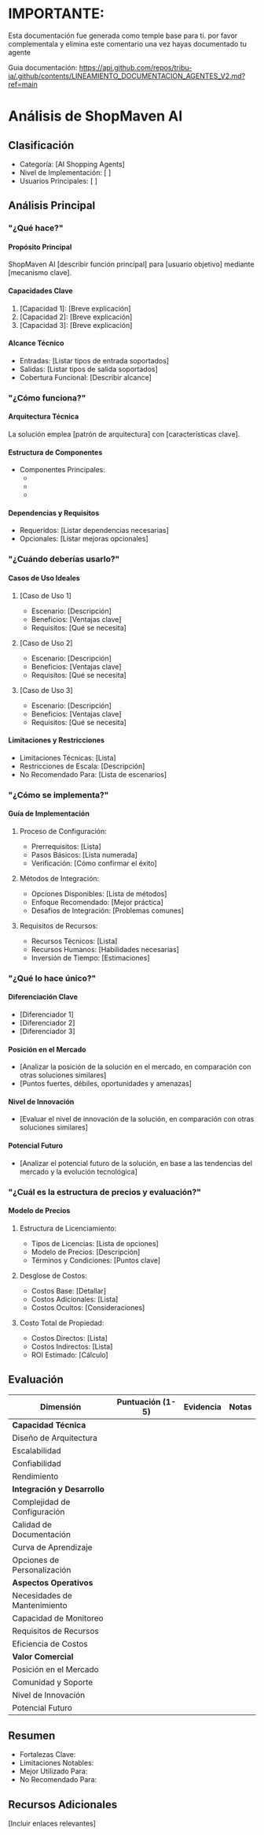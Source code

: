 # IMPORTANTE:

Esta documentación fue generada como temple base para ti. por favor complementala y elimina este comentario una vez hayas documentado tu agente

Guia documentación: https://api.github.com/repos/tribu-ia/.github/contents/LINEAMIENTO_DOCUMENTACION_AGENTES_V2.md?ref=main


# Análisis de ShopMaven AI

## Clasificación
- Categoría: [AI Shopping Agents]
- Nivel de Implementación: [ ] 
- Usuarios Principales: [ ]

## Análisis Principal

### "¿Qué hace?"

#### Propósito Principal
ShopMaven AI [describir función principal] para [usuario objetivo] mediante [mecanismo clave].

#### Capacidades Clave
1. [Capacidad 1]: [Breve explicación]
2. [Capacidad 2]: [Breve explicación]
3. [Capacidad 3]: [Breve explicación]

#### Alcance Técnico
- Entradas: [Listar tipos de entrada soportados]
- Salidas: [Listar tipos de salida soportados]
- Cobertura Funcional: [Describir alcance]

### "¿Cómo funciona?"

#### Arquitectura Técnica
La solución emplea [patrón de arquitectura] con [características clave].

#### Estructura de Componentes
- Componentes Principales:
  - [Componente 1]: [Propósito]
  - [Componente 2]: [Propósito]
  - [Componente 3]: [Propósito]

#### Dependencias y Requisitos
- Requeridos: [Listar dependencias necesarias]
- Opcionales: [Listar mejoras opcionales]

### "¿Cuándo deberías usarlo?"

#### Casos de Uso Ideales
1. [Caso de Uso 1]
   - Escenario: [Descripción]
   - Beneficios: [Ventajas clave]
   - Requisitos: [Qué se necesita]

2. [Caso de Uso 2]
   - Escenario: [Descripción]
   - Beneficios: [Ventajas clave]
   - Requisitos: [Qué se necesita]

3. [Caso de Uso 3]
   - Escenario: [Descripción]
   - Beneficios: [Ventajas clave]
   - Requisitos: [Qué se necesita]

#### Limitaciones y Restricciones
- Limitaciones Técnicas: [Lista]
- Restricciones de Escala: [Descripción]
- No Recomendado Para: [Lista de escenarios]

### "¿Cómo se implementa?"

#### Guía de Implementación
1. Proceso de Configuración:
   - Prerrequisitos: [Lista]
   - Pasos Básicos: [Lista numerada]
   - Verificación: [Cómo confirmar el éxito]

2. Métodos de Integración:
   - Opciones Disponibles: [Lista de métodos]
   - Enfoque Recomendado: [Mejor práctica]
   - Desafíos de Integración: [Problemas comunes]

3. Requisitos de Recursos:
   - Recursos Técnicos: [Lista]
   - Recursos Humanos: [Habilidades necesarias]
   - Inversión de Tiempo: [Estimaciones]

### "¿Qué lo hace único?"

#### Diferenciación Clave
- [Diferenciador 1]
- [Diferenciador 2]
- [Diferenciador 3]

#### Posición en el Mercado
- [Analizar la posición de la solución en el mercado, en comparación con otras soluciones similares]
- [Puntos fuertes, débiles, oportunidades y amenazas]

#### Nivel de Innovación
- [Evaluar el nivel de innovación de la solución, en comparación con otras soluciones similares]

#### Potencial Futuro
- [Analizar el potencial futuro de la solución, en base a las tendencias del mercado y la evolución tecnológica]

### "¿Cuál es la estructura de precios y evaluación?"

#### Modelo de Precios
1. Estructura de Licenciamiento:
   - Tipos de Licencias: [Lista de opciones]
   - Modelo de Precios: [Descripción]
   - Términos y Condiciones: [Puntos clave]

2. Desglose de Costos:
   - Costos Base: [Detallar]
   - Costos Adicionales: [Lista]
   - Costos Ocultos: [Consideraciones]

3. Costo Total de Propiedad:
   - Costos Directos: [Lista]
   - Costos Indirectos: [Lista]
   - ROI Estimado: [Cálculo]

## Evaluación

| Dimensión | Puntuación (1-5) | Evidencia | Notas |
|-----------|------------------|-----------|-------|
| **Capacidad Técnica** |  |  |  |
| Diseño de Arquitectura |  |  |  |
| Escalabilidad |  |  |  |
| Confiabilidad |  |  |  |
| Rendimiento |  |  |  |
| **Integración y Desarrollo** |  |  |  |
| Complejidad de Configuración |  |  |  |
| Calidad de Documentación |  |  |  |
| Curva de Aprendizaje |  |  |  |
| Opciones de Personalización |  |  |  |
| **Aspectos Operativos** |  |  |  |
| Necesidades de Mantenimiento |  |  |  |
| Capacidad de Monitoreo |  |  |  |
| Requisitos de Recursos |  |  |  |
| Eficiencia de Costos |  |  |  |
| **Valor Comercial** |  |  |  |
| Posición en el Mercado |  |  |  |
| Comunidad y Soporte |  |  |  |
| Nivel de Innovación |  |  |  |
| Potencial Futuro |  |  |  |

## Resumen
- Fortalezas Clave:
- Limitaciones Notables:
- Mejor Utilizado Para:
- No Recomendado Para:

## Recursos Adicionales
[Incluir enlaces relevantes]
